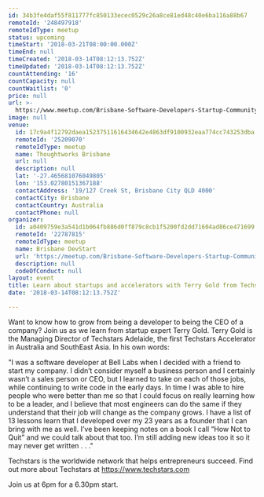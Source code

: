 ```yaml
---
id: 34b3fe4daf55f811777fc850133ecec0529c26a8ce81ed48c40e6ba116a88b67
remoteId: '248497918'
remoteIdType: meetup
status: upcoming
timeStart: '2018-03-21T08:00:00.000Z'
timeEnd: null
timeCreated: '2018-03-14T08:12:13.752Z'
timeUpdated: '2018-03-14T08:12:13.752Z'
countAttending: '16'
countCapacity: null
countWaitlist: '0'
price: null
url: >-
  https://www.meetup.com/Brisbane-Software-Developers-Startup-Community/events/248497918/
image: null
venue:
  id: 17c9a4f12792daea15237511616434642e4863df9100932eaa774cc743253dba
  remoteId: '25209070'
  remoteIdType: meetup
  name: Thoughtworks Brisbane
  url: null
  description: null
  lat: '-27.465681076049805'
  lon: '153.02780151367188'
  contactAddress: '19/127 Creek St, Brisbane City QLD 4000'
  contactCity: Brisbane
  contactCountry: Australia
  contactPhone: null
organizer:
  id: a0409759e3a541d1b064fb886d0ff879c8cb1f5200fd2dd71604ad86ce471699
  remoteId: '22787815'
  remoteIdType: meetup
  name: Brisbane DevStart
  url: 'https://meetup.com/Brisbane-Software-Developers-Startup-Community'
  description: null
  codeOfConduct: null
layout: event
title: Learn about startups and accelerators with Terry Gold from Techstars
date: '2018-03-14T08:12:13.752Z'

---
```

<p>Want to know how to grow from being a developer to being the CEO of a company? Join us as we learn from startup expert Terry Gold. Terry Gold is the Managing Director of Techstars Adelaide, the first Techstars Accelerator in Australia and SouthEast Asia. In his own words:</p> <p>"I was a software developer at Bell Labs when I decided with a friend to start my company. I didn’t consider myself a business person and I certainly wasn’t a sales person or CEO, but I learned to take on each of those jobs, while continuing to write code in the early days. In time I was able to hire people who were better than me so that I could focus on really learning how to be a leader, and I believe that most engineers can do the same if they understand that their job will change as the company grows. I have a list of 13 lessons learn that I developed over my 23 years as a founder that I can bring with me as well. I’ve been keeping notes on a book I call “How Not to Quit” and we could talk about that too. I’m still adding new ideas too it so it may never get written . . ."</p> <p>Techstars is the worldwide network that helps entrepreneurs succeed. Find out more about Techstars at <a href="https://www.techstars.com" class="linkified">https://www.techstars.com</a></p> <p>Join us at 6pm for a 6.30pm start.</p>

